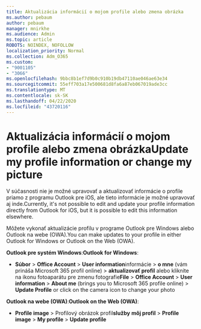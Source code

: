 ```yaml
---
title: Aktualizácia informácií o mojom profile alebo zmena obrázka
ms.author: pebaum
author: pebaum
manager: mnirkhe
ms.audience: Admin
ms.topic: article
ROBOTS: NOINDEX, NOFOLLOW
localization_priority: Normal
ms.collection: Adm_O365
ms.custom:
- "9001105"
- "3066"
ms.openlocfilehash: 9bbc8b1ef7d9b0c910b19db47110ae046ae63e34
ms.sourcegitcommit: 55eff703a17e500681d8fa6a87eb067019ade3cc
ms.translationtype: MT
ms.contentlocale: sk-SK
ms.lasthandoff: 04/22/2020
ms.locfileid: "43720116"
---
```

# <a name="update-my-profile-information-or-change-my-picture"></a><span data-ttu-id="ba15f-102">Aktualizácia informácií o mojom profile alebo zmena obrázka</span><span class="sxs-lookup"><span data-stu-id="ba15f-102">Update my profile information or change my picture</span></span>

<span data-ttu-id="ba15f-103">V súčasnosti nie je možné upravovať a aktualizovať informácie o profile priamo z programu Outlook pre iOS, ale tieto informácie je možné upravovať aj inde.</span><span class="sxs-lookup"><span data-stu-id="ba15f-103">Currently, it's not possible to edit and update your profile information directly from Outlook for iOS, but it is possible to edit this information elsewhere.</span></span> 

<span data-ttu-id="ba15f-104">Môžete vykonať aktualizácie profilu v programe Outlook pre Windows alebo Outlook na webe (OWA).</span><span class="sxs-lookup"><span data-stu-id="ba15f-104">You can make updates to your profile in either Outlook for Windows or Outlook on the Web (OWA).</span></span> 

<span data-ttu-id="ba15f-105">**Outlook pre systém Windows**:</span><span class="sxs-lookup"><span data-stu-id="ba15f-105">**Outlook for Windows**:</span></span> 

- <span data-ttu-id="ba15f-106">**Súbor** > **Office Account** > **User information**informácie > **o mne** (vám prináša Microsoft 365 profil online) > **aktualizovať profil** alebo kliknite na ikonu fotoaparátu pre zmenu fotografie</span><span class="sxs-lookup"><span data-stu-id="ba15f-106">**File** > **Office Account** > **User information** > **About me** (brings you to Microsoft 365 profile online) > **Update Profile** or click on the camera icon to change your photo</span></span>  
  
<span data-ttu-id="ba15f-107">**Outlook na webe (OWA)**:</span><span class="sxs-lookup"><span data-stu-id="ba15f-107">**Outlook on the Web (OWA)**:</span></span> 

- <span data-ttu-id="ba15f-108">**Profile image** > Profilový obrázok profil**služby** **môj profil** > </span><span class="sxs-lookup"><span data-stu-id="ba15f-108">**Profile image** > **My profile** > **Update profile**</span></span>
